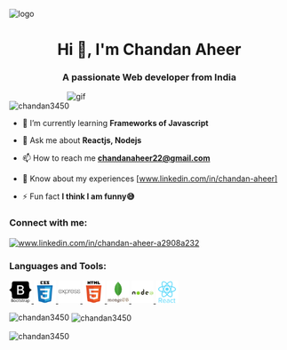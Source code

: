 ![logo](https://github.com/chandan3450/chandan3450/blob/main/banner2.jpg)
<h1 align="center">Hi 👋, I'm Chandan Aheer</h1>
<h3 align="center">A passionate Web developer from India</h3>

<img align="right" alt="gif" width="400" src="https://cdn.dribbble.com/users/1118376/screenshots/3604186/developer-dribbble.gif" >
<p align="left"> <img src="https://komarev.com/ghpvc/?username=chandan3450&label=Profile%20views&color=0e75b6&style=flat" alt="chandan3450" /> </p>

- 🌱 I’m currently learning **Frameworks of Javascript**

- 💬 Ask me about **Reactjs, Nodejs**

- 📫 How to reach me **chandanaheer22@gmail.com**

- 📄 Know about my experiences [www.linkedin.com/in/chandan-aheer]

- ⚡ Fun fact **I think I am funny😅**

<h3 align="left">Connect with me:</h3>
<p align="left">
<a href="www.linkedin.com/in/chandan-aheer" target="blank"><img align="center" src="https://raw.githubusercontent.com/rahuldkjain/github-profile-readme-generator/master/src/images/icons/Social/linked-in-alt.svg" alt="www.linkedin.com/in/chandan-aheer-a2908a232" height="30" width="40" /></a>
</p>

<h3 align="left">Languages and Tools:</h3>
<p align="left"> <a href="https://getbootstrap.com" target="_blank" rel="noreferrer"> <img src="https://raw.githubusercontent.com/devicons/devicon/master/icons/bootstrap/bootstrap-plain-wordmark.svg" alt="bootstrap" width="40" height="40"/> </a> <a href="https://www.w3schools.com/css/" target="_blank" rel="noreferrer"> <img src="https://raw.githubusercontent.com/devicons/devicon/master/icons/css3/css3-original-wordmark.svg" alt="css3" width="40" height="40"/> </a> <a href="https://expressjs.com" target="_blank" rel="noreferrer"> <img src="https://raw.githubusercontent.com/devicons/devicon/master/icons/express/express-original-wordmark.svg" alt="express" width="40" height="40"/> </a> <a href="https://www.w3.org/html/" target="_blank" rel="noreferrer"> <img src="https://raw.githubusercontent.com/devicons/devicon/master/icons/html5/html5-original-wordmark.svg" alt="html5" width="40" height="40"/> </a> <a href="https://www.mongodb.com/" target="_blank" rel="noreferrer"> <img src="https://raw.githubusercontent.com/devicons/devicon/master/icons/mongodb/mongodb-original-wordmark.svg" alt="mongodb" width="40" height="40"/> </a> <a href="https://nodejs.org" target="_blank" rel="noreferrer"> <img src="https://raw.githubusercontent.com/devicons/devicon/master/icons/nodejs/nodejs-original-wordmark.svg" alt="nodejs" width="40" height="40"/> </a> <a href="https://reactjs.org/" target="_blank" rel="noreferrer"> <img src="https://raw.githubusercontent.com/devicons/devicon/master/icons/react/react-original-wordmark.svg" alt="react" width="40" height="40"/> </a> </p>

<p><img align="left" src="https://github-readme-stats.vercel.app/api/top-langs?username=chandan3450&show_icons=true&locale=en&layout=compact" alt="chandan3450" /></p>

<p>&nbsp;<img align="center" src="https://github-readme-stats.vercel.app/api?username=chandan3450&show_icons=true&locale=en" alt="chandan3450" /></p>

<p><img align="center" src="https://github-readme-streak-stats.herokuapp.com/?user=chandan3450&" alt="chandan3450" /></p>
